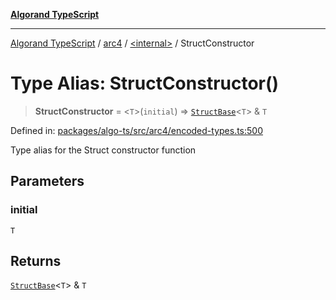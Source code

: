 [**Algorand TypeScript**](../../../README.md)

***

[Algorand TypeScript](../../../modules.md) / [arc4](../../README.md) / [\<internal\>](../README.md) / StructConstructor

# Type Alias: StructConstructor()

> **StructConstructor** = \<`T`\>(`initial`) => [`StructBase`](../classes/StructBase.md)\<`T`\> & `T`

Defined in: [packages/algo-ts/src/arc4/encoded-types.ts:500](https://github.com/algorandfoundation/puya-ts/blob/main/packages/algo-ts/src/arc4/encoded-types.ts#L500)

Type alias for the Struct constructor function

## Parameters

### initial

`T`

## Returns

[`StructBase`](../classes/StructBase.md)\<`T`\> & `T`

